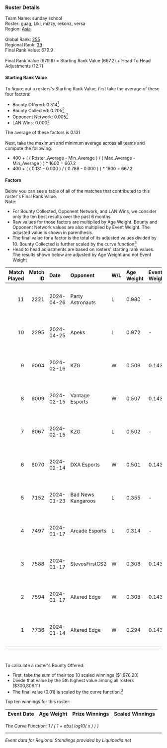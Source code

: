### Roster Details<br />
Team Name: sunday school<br />
Roster: guag, Liki, mizzy, rekonz, versa<br />
Region: [Asia]( ../standings_asia.md)<br />
<br />
Global Rank: [255](../standings_global.md)<br />
Regional Rank: [39]( ../standings_asia.md)<br />
Final Rank Value:  679.9<br />
<br />
Final Rank Value (679.9) = Starting Rank Value (667.2) + Head To Head Adjustments (12.7)<br />

#### Starting Rank Value<br />
To figure out a rosters's Starting Rank Value, first take the average of these four factors:<br />
- Bounty Offered: 0.314[<sup>1</sup>](#table2)
- Bounty Collected: 0.205[<sup>2</sup>](#table1)
- Opponent Network: 0.005[<sup>2</sup>](#table1)
- LAN Wins: 0.000[<sup>2</sup>](#table1)

The average of these factors is 0.131<br />
<br />
Next, take the maximum and minimum average across all teams and compute the following:<br />
- 400 + ( ( Roster_Average - Min_Average ) / ( Max_Average - Min_Average ) ) * 1600 = 667.2
- 400 + ( ( 0.131 - 0.000 ) / ( 0.786 - 0.000 ) ) * 1600 = 667.2


#### Factors<br />
Below you can see a table of all of the matches that contributed to this roster's Final Rank Value.<br />
Note:<br />

- For Bounty Collected, Opponent Network, and LAN Wins, we consider only the ten best results over the past 6 months.
- Raw values for those factors are multiplied by Age Weight. Bounty and Opponent Network values are also multiplied by Event Weight. The adjusted value is shown in parenthesis.
- The final value for a factor is the total of its adjusted values divided by 10. Bounty Collected is further scaled by the curve function[<sup>3</sup>](#curveFunction)
- Head to head adjustments are based on rosters' starting rank values. The results shown below are adjusted by Age Weight and not Event Weight
<span id="table1"></span><br />


| Match Played | Match ID | Date       | Opponent           | W/L | Age Weight | Event Weight | Bounty Collected | Opponent Network | LAN Wins  | H2H Adj. | Roster                               |
| -: | -: | :- | :- | :- | :- | :- | :- | :- | :- | -: | :- |
|           11 |     2221 | 2024-04-26 | Party Astronauts   | L   | 0.980      | -            | -                | -                | -         |    -4.98 | guag, Liki, mizzy, rekonz, versa     |
|           10 |     2295 | 2024-04-25 | Apeks              | L   | 0.972      | -            | -                | -                | -         |    -1.50 | guag, Liki, mizzy, rekonz, versa     |
|            9 |     6004 | 2024-02-16 | KZG                | W   | 0.509      | 0.143        | 0.011 (0.001)    | 0.223 (0.016)    | 0 (0.000) |     9.39 | guag, Liki, mizzy, rekonz, versa     |
|            8 |     6009 | 2024-02-15 | Vantage Esports    | W   | 0.507      | 0.143        | 0.000 (0.000)    | 0.226 (0.016)    | 0 (0.000) |     7.54 | guag, Liki, mizzy, rekonz, versa     |
|            7 |     6067 | 2024-02-15 | KZG                | L   | 0.502      | -            | -                | -                | -         |    -6.49 | guag, Liki, mizzy, rekonz, versa     |
|            6 |     6070 | 2024-02-14 | DXA Esports        | W   | 0.501      | 0.143        | 0.005 (0.000)    | 0.196 (0.014)    | 0 (0.000) |     8.97 | guag, Liki, mizzy, rekonz, versa     |
|            5 |     7152 | 2024-01-23 | Bad News Kangaroos | L   | 0.355      | -            | -                | -                | -         |    -6.36 | gump, mizzy, rekonz, versa, viridian |
|            4 |     7497 | 2024-01-17 | Arcade Esports     | L   | 0.314      | -            | -                | -                | -         |    -4.89 | gump, mizzy, nexar, rekonz, versa    |
|            3 |     7588 | 2024-01-17 | StevosFirstCS2     | W   | 0.308      | 0.143        | 0.000 (0.000)    | 0.016 (0.001)    | 0 (0.000) |     2.55 | gump, mizzy, nexar, rekonz, versa    |
|            2 |     7594 | 2024-01-17 | Altered Edge       | W   | 0.308      | 0.143        | 0.002 (0.000)    | 0.086 (0.004)    | 0 (0.000) |     4.25 | gump, mizzy, nexar, rekonz, versa    |
|            1 |     7736 | 2024-01-14 | Altered Edge       | W   | 0.294      | 0.143        | 0.002 (0.000)    | 0.086 (0.004)    | 0 (0.000) |     4.17 | gump, mizzy, nexar, rekonz, versa    |

<br />
<span id="table2"></span><br />
To calculate a roster's Bounty Offered:<br />

- First, take the sum of their top 10 scaled winnings ($1,976.20)
- Divide that value by the 5th highest value among all rosters ($300,806.11)
- The final value (0.01) is scaled by the curve function.[<sup>3</sup>](#curveFunction)

Top ten winnings for this roster:<br />

| Event Date | Age Weight | Prize Winnings | Scaled Winnings |
| :- | -: | :- | :- |


<span id="curveFunction"></span>_The Curve Function: 1 / ( 1 + abs( log10( x ) ) )_<br />

---
_Event data for Regional Standings provided by Liquipedia.net_<br />
